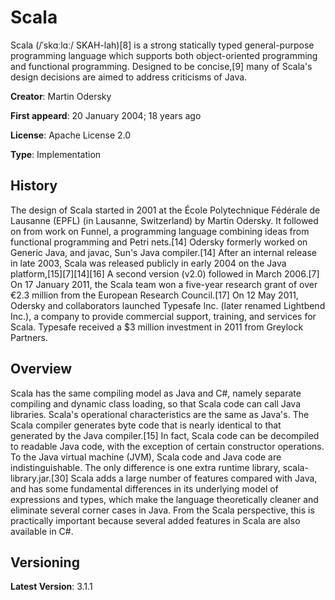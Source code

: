 # Scala

Scala (/ˈskɑːlɑː/ SKAH-lah)[8] is a strong statically typed general-purpose programming language which supports both object-oriented programming and functional programming. Designed to be concise,[9] many of Scala's design decisions are aimed to address criticisms of Java.

**Creator**: Martin Odersky

**First appeard**: 20 January 2004; 18 years ago

**License**: Apache License 2.0

**Type**: Implementation


## History

The design of Scala started in 2001 at the École Polytechnique Fédérale de Lausanne (EPFL) (in Lausanne, Switzerland) by Martin Odersky. It followed on from work on Funnel, a programming language combining ideas from functional programming and Petri nets.[14] Odersky formerly worked on Generic Java, and javac, Sun's Java compiler.[14]
After an internal release in late 2003, Scala was released publicly in early 2004 on the Java platform,[15][7][14][16] A second version (v2.0) followed in March 2006.[7]
On 17 January 2011, the Scala team won a five-year research grant of over €2.3 million from the European Research Council.[17] On 12 May 2011, Odersky and collaborators launched Typesafe Inc. (later renamed Lightbend Inc.), a company to provide commercial support, training, and services for Scala. Typesafe received a $3 million investment in 2011 from Greylock Partners.

## Overview

Scala has the same compiling model as Java and C#, namely separate compiling and dynamic class loading, so that Scala code can call Java libraries.
Scala's operational characteristics are the same as Java's. The Scala compiler generates byte code that is nearly identical to that generated by the Java compiler.[15] In fact, Scala code can be decompiled to readable Java code, with the exception of certain constructor operations. To the Java virtual machine (JVM), Scala code and Java code are indistinguishable. The only difference is one extra runtime library, scala-library.jar.[30]
Scala adds a large number of features compared with Java, and has some fundamental differences in its underlying model of expressions and types, which make the language theoretically cleaner and eliminate several corner cases in Java. From the Scala perspective, this is practically important because several added features in Scala are also available in C#.

## Versioning

**Latest Version**: 3.1.1